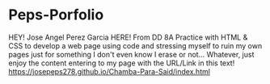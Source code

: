 # Peps-Porfolio
HEY! Jose Angel Perez Garcia HERE! From DD 8A 
Practice with HTML & CSS to develop a web page using code and stressing myself to ruin my own pages just for something I don't even know I erase or not...
Whatever, just enjoy the content entering to my page with the URL/Link in this text!
https://josepeps278.github.io/Chamba-Para-Said/index.html
